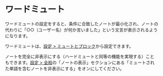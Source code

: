 # ワードミュート
ワードミュートの設定をすると、条件に合致したノートが最小化され、ノートの代わりに「○○（ユーザー名）が何か言いました」という文言が表示されるようになります。

ワードミュートは、[設定 > ミュートとブロック](x-mi-web://settings/mute-block)から設定できます。

ノートを完全に非表示にする（ハードミュートと同等の機能を実現する）こともできます。[設定 > 全般](x-mi-web://settings/general)の「ノートの表示」セクションにある「ミュートされた単語を含むノートを非表示にする」をオンにしてください。
